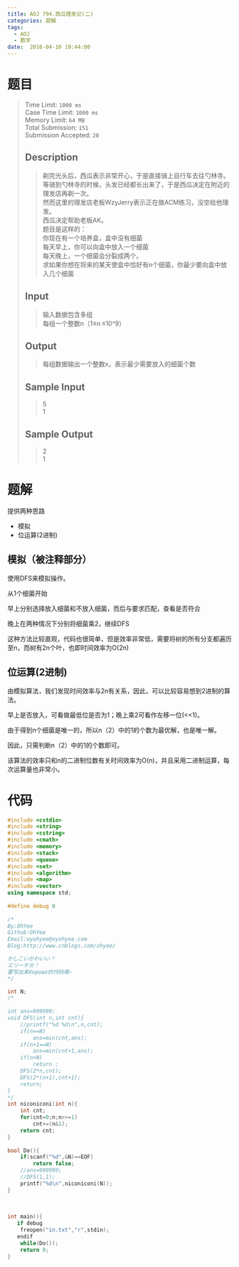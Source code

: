 ```yaml
---
title: AOJ 794.西瓜理发记(二)
categories: 题解
tags:
  - AOJ
  - 数学
date:  2016-04-10 19:44:00
---
```

# 题目

> Time Limit: `1000 ms`  
> Case Time Limit: `1000 ms`  
> Memory Limit: `64 MB`  
> Total Submission: `151`  
> Submission Accepted: `28`  
> ## Description  
> > 剃完光头后，西瓜表示非常开心，于是直接骑上自行车去往勺林寺。  
> > 等骑到勺林寺的时候，头发已经都长出来了，于是西瓜决定在附近的理发店再剃一次。  
> > 然而这里的理发店老板WzyJerry表示正在做ACM练习，没空给他理发。  
> > 西瓜决定帮助老板AK。  
> > 题目是这样的：  
> > 你现在有一个培养盒，盒中没有细菌  
> > 每天早上，你可以向盒中放入一个细菌  
> > 每天晚上，一个细菌会分裂成两个。  
> > 求如果你想在将来的某天使盒中恰好有n个细菌，你最少要向盒中放入几个细菌  
> <!--more-->   
>   
> ## Input  
> > 输入数据包含多组  
> > 每组一个整数n（1≤n ≤10^9）  
>    
>   
> ## Output  
> > 每组数据输出一个整数x，表示最少需要放入的细菌个数  
>    
>   
> ## Sample Input  
> > 5  
> > 1  
>    
>   
> ## Sample Output  
> > 2  
> > 1  

# 题解

提供两种思路
* 模拟
* 位运算(2进制)

## 模拟（被注释部分）

使用DFS来模拟操作。

从1个细菌开始

早上分别选择放入细菌和不放入细菌，而后与要求匹配，查看是否符合

晚上在两种情况下分别将细菌乘2，继续DFS

这种方法比较直观，代码也很简单，但是效率非常低，需要将树的所有分支都遍历至n，而树有2n个叶，也即时间效率为O(2n)

 

## 位运算(2进制)

由模拟算法，我们发现时间效率与2n有关系，因此，可以比较容易想到2进制的算法。

早上是否放入，可看做最低位是否为1；晚上乘2可看作左移一位(<&lt;1)。

由于得到n个细菌是唯一的，所以n（2）中的1的个数为最优解，也是唯一解。

因此，只需判断n（2）中的1的个数即可。

该算法的效率只和n的二进制位数有关时间效率为O(n)，并且采用二进制运算，每次运算量也非常小。

# 代码

```cpp
#include <cstdio>
#include <string>
#include <cstring>
#include <cmath>
#include <memory>
#include <stack>
#include <queue>
#include <set>
#include <algorithm>
#include <map>
#include <vector>
using namespace std;
 
#define debug 0
 
/*
By:OhYee
Github:OhYee
Email:oyohyee@oyohyee.com
Blog:http://www.cnblogs.com/ohyee/

かしこいかわいい？
エリーチカ！
要写出来Хорошо的代码哦~
*/

int N;
/*
 
int ans=999999;
void DFS(int n,int cnt){
    //printf("%d %d\n",n,cnt);
    if(n==N)
        ans=min(cnt,ans);
    if(n+1==N)
        ans=min(cnt+1,ans);
    if(n>N)
        return ;
    DFS(2*n,cnt);
    DFS(2*(n+1),cnt+1);
    return;
}
*/
int niconiconi(int n){
    int cnt;
    for(cnt=0;n;n>>=1)
        cnt+=(n&1);
    return cnt;
}
 
bool Do(){
    if(scanf("%d",&N)==EOF)
        return false;
    //ans=999999;
    //DFS(1,1);
    printf("%d\n",niconiconi(N));
}
 
 
 
int main(){
   if debug
    freopen("in.txt","r",stdin);
   endif
    while(Do());
    return 0;
}
```
